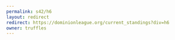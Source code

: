 ```yaml
---
permalink: s42/h6
layout: redirect
redirect: https://dominionleague.org/current_standings?div=h6
owner: truffles
---
```


